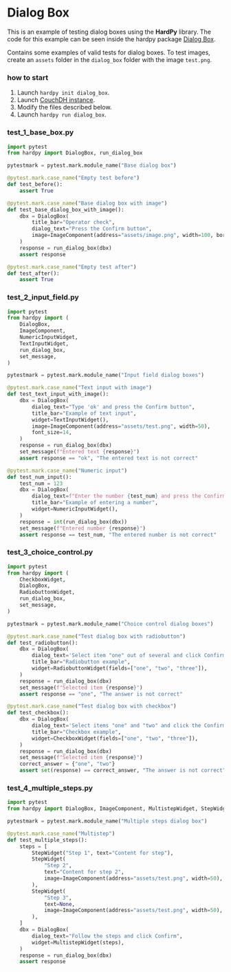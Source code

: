 # Dialog Box

This is an example of testing dialog boxes using the **HardPy** library.
The code for this example can be seen inside the hardpy package
[Dialog Box](https://github.com/everypinio/hardpy/tree/main/examples/dialog_box).

Contains some examples of valid tests for dialog boxes.
To test images, create an `assets` folder in the `dialog_box` folder with the image `test.png`.

### how to start

1. Launch `hardpy init dialog_box`.
2. Launch [CouchDH instance](../documentation/database.md#couchdb-instance).
3. Modify the files described below.
4. Launch `hardpy run dialog_box`.

### test_1_base_box.py

```python
import pytest
from hardpy import DialogBox, run_dialog_box

pytestmark = pytest.mark.module_name("Base dialog box")

@pytest.mark.case_name("Empty test before")
def test_before():
    assert True

@pytest.mark.case_name("Base dialog box with image")
def test_base_dialog_box_with_image():
    dbx = DialogBox(
        title_bar="Operator check",
        dialog_text="Press the Confirm button",
        image=ImageComponent(address="assets/image.png", width=100, border=1),
    )
    response = run_dialog_box(dbx)
    assert response

@pytest.mark.case_name("Empty test after")
def test_after():
    assert True
```

### test_2_input_field.py

```python
import pytest
from hardpy import (
    DialogBox,
    ImageComponent,
    NumericInputWidget,
    TextInputWidget,
    run_dialog_box,
    set_message,
)

pytestmark = pytest.mark.module_name("Input field dialog boxes")

@pytest.mark.case_name("Text input with image")
def test_text_input_with_image():
    dbx = DialogBox(
        dialog_text="Type 'ok' and press the Confirm button",
        title_bar="Example of text input",
        widget=TextInputWidget(),
        image=ImageComponent(address="assets/test.png", width=50),
        font_size=14,
    )
    response = run_dialog_box(dbx)
    set_message(f"Entered text {response}")
    assert response == "ok", "The entered text is not correct"

@pytest.mark.case_name("Numeric input")
def test_num_input():
    test_num = 123
    dbx = DialogBox(
        dialog_text=f"Enter the number {test_num} and press the Confirm button",
        title_bar="Example of entering a number",
        widget=NumericInputWidget(),
    )
    response = int(run_dialog_box(dbx))
    set_message(f"Entered number {response}")
    assert response == test_num, "The entered number is not correct"
```

### test_3_choice_control.py

```python
import pytest
from hardpy import (
    CheckboxWidget,
    DialogBox,
    RadiobuttonWidget,
    run_dialog_box,
    set_message,
)

pytestmark = pytest.mark.module_name("Choice control dialog boxes")

@pytest.mark.case_name("Test dialog box with radiobutton")
def test_radiobutton():
    dbx = DialogBox(
        dialog_text='Select item "one" out of several and click Confirm.',
        title_bar="Radiobutton example",
        widget=RadiobuttonWidget(fields=["one", "two", "three"]),
    )
    response = run_dialog_box(dbx)
    set_message(f"Selected item {response}")
    assert response == "one", "The answer is not correct"

@pytest.mark.case_name("Test dialog box with checkbox")
def test_checkbox():
    dbx = DialogBox(
        dialog_text='Select items "one" and "two" and click the Confirm button',
        title_bar="Checkbox example",
        widget=CheckboxWidget(fields=["one", "two", "three"]),
    )
    response = run_dialog_box(dbx)
    set_message(f"Selected item {response}")
    correct_answer = {"one", "two"}
    assert set(response) == correct_answer, "The answer is not correct"
```

### test_4_multiple_steps.py

```python
import pytest
from hardpy import DialogBox, ImageComponent, MultistepWidget, StepWidget, run_dialog_box

pytestmark = pytest.mark.module_name("Multiple steps dialog box")

@pytest.mark.case_name("Multistep")
def test_multiple_steps():
    steps = [
        StepWidget("Step 1", text="Content for step"),
        StepWidget(
            "Step 2",
            text="Content for step 2",
            image=ImageComponent(address="assets/test.png", width=50),
        ),
        StepWidget(
            "Step 3",
            text=None,
            image=ImageComponent(address="assets/test.png", width=50),
        ),
    ]
    dbx = DialogBox(
        dialog_text="Follow the steps and click Confirm",
        widget=MultistepWidget(steps),
    )
    response = run_dialog_box(dbx)
    assert response
```
